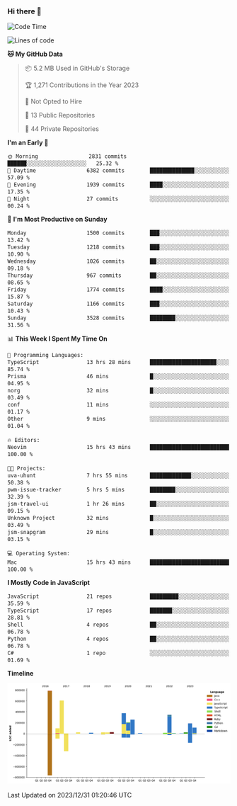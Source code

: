 ### Hi there 👋

<!--
**Clumsy-Coder/Clumsy-Coder** is a ✨ _special_ ✨ repository because its `README.md` (this file) appears on your GitHub profile.

Here are some ideas to get you started:

- 🔭 I’m currently working on ...
- 🌱 I’m currently learning ...
- 👯 I’m looking to collaborate on ...
- 🤔 I’m looking for help with ...
- 💬 Ask me about ...
- 📫 How to reach me: ...
- 😄 Pronouns: ...
- ⚡ Fun fact: ...
-->

<!-- anmol098/waka-readme-stats -->
<!--START_SECTION:waka-->
![Code Time](http://img.shields.io/badge/Code%20Time-554%20hrs%2045%20mins-blue)

![Lines of code](https://img.shields.io/badge/From%20Hello%20World%20I%27ve%20Written-3.1%20million%20lines%20of%20code-blue)

**🐱 My GitHub Data** 

> 📦 5.2 MB Used in GitHub's Storage 
 > 
> 🏆 1,271 Contributions in the Year 2023
 > 
> 🚫 Not Opted to Hire
 > 
> 📜 13 Public Repositories 
 > 
> 🔑 44 Private Repositories 
 > 
**I'm an Early 🐤** 

```text
🌞 Morning                2831 commits        ██████░░░░░░░░░░░░░░░░░░░   25.32 % 
🌆 Daytime                6382 commits        ██████████████░░░░░░░░░░░   57.09 % 
🌃 Evening                1939 commits        ████░░░░░░░░░░░░░░░░░░░░░   17.35 % 
🌙 Night                  27 commits          ░░░░░░░░░░░░░░░░░░░░░░░░░   00.24 % 
```
📅 **I'm Most Productive on Sunday** 

```text
Monday                   1500 commits        ███░░░░░░░░░░░░░░░░░░░░░░   13.42 % 
Tuesday                  1218 commits        ███░░░░░░░░░░░░░░░░░░░░░░   10.90 % 
Wednesday                1026 commits        ██░░░░░░░░░░░░░░░░░░░░░░░   09.18 % 
Thursday                 967 commits         ██░░░░░░░░░░░░░░░░░░░░░░░   08.65 % 
Friday                   1774 commits        ████░░░░░░░░░░░░░░░░░░░░░   15.87 % 
Saturday                 1166 commits        ███░░░░░░░░░░░░░░░░░░░░░░   10.43 % 
Sunday                   3528 commits        ████████░░░░░░░░░░░░░░░░░   31.56 % 
```


📊 **This Week I Spent My Time On** 

```text
💬 Programming Languages: 
TypeScript               13 hrs 28 mins      █████████████████████░░░░   85.74 % 
Prisma                   46 mins             █░░░░░░░░░░░░░░░░░░░░░░░░   04.95 % 
norg                     32 mins             █░░░░░░░░░░░░░░░░░░░░░░░░   03.49 % 
conf                     11 mins             ░░░░░░░░░░░░░░░░░░░░░░░░░   01.17 % 
Other                    9 mins              ░░░░░░░░░░░░░░░░░░░░░░░░░   01.04 % 

🔥 Editors: 
Neovim                   15 hrs 43 mins      █████████████████████████   100.00 % 

🐱‍💻 Projects: 
uva-uhunt                7 hrs 55 mins       █████████████░░░░░░░░░░░░   50.38 % 
pwm-issue-tracker        5 hrs 5 mins        ████████░░░░░░░░░░░░░░░░░   32.39 % 
jsm-travel-ui            1 hr 26 mins        ██░░░░░░░░░░░░░░░░░░░░░░░   09.15 % 
Unknown Project          32 mins             █░░░░░░░░░░░░░░░░░░░░░░░░   03.49 % 
jsm-snapgram             29 mins             █░░░░░░░░░░░░░░░░░░░░░░░░   03.15 % 

💻 Operating System: 
Mac                      15 hrs 43 mins      █████████████████████████   100.00 % 
```

**I Mostly Code in JavaScript** 

```text
JavaScript               21 repos            █████████░░░░░░░░░░░░░░░░   35.59 % 
TypeScript               17 repos            ███████░░░░░░░░░░░░░░░░░░   28.81 % 
Shell                    4 repos             ██░░░░░░░░░░░░░░░░░░░░░░░   06.78 % 
Python                   4 repos             ██░░░░░░░░░░░░░░░░░░░░░░░   06.78 % 
C#                       1 repo              ░░░░░░░░░░░░░░░░░░░░░░░░░   01.69 % 
```



**Timeline**

![Lines of Code chart](https://raw.githubusercontent.com/Clumsy-Coder/Clumsy-Coder/main/assets/bar_graph.png)


 Last Updated on 2023/12/31 01:20:46 UTC
<!--END_SECTION:waka-->
